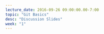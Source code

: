 ```yaml
---
lecture_date: 2016-09-26 09:00:00.00-7:00
topic: "Git Basics"
desc: "Discussion Slides"
week: "1"
---
```


